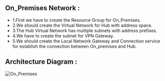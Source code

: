 ## On_Premises Network :
- 1.First we have to create the Resource Group for On_Premises.
- 2.We should create the Virtual Network for Hub with address space.
- 3.The Hub Virtual Network has multiple subnets with address prefixes.
- 4.We have to create the subnet for VPN Gateway.
- 5.We should create the Local Network Gateway and Connection service for establish the connection between On_premises and Hub.

## Architecture Diagram :
![On_Premises](https://github.com/user-attachments/assets/0baf48b4-dbc2-437d-9ded-f530f33f23d9)
